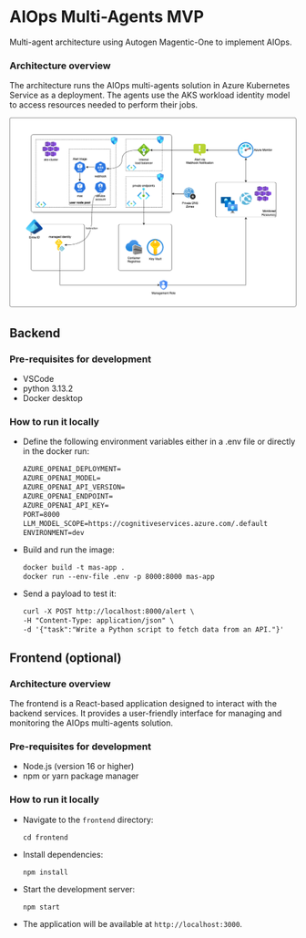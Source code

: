 # AIOps Multi-Agents MVP
Multi-agent architecture using Autogen Magentic-One to implement AIOps.

### Architecture overview

The architecture runs the AIOps multi-agents solution in Azure Kubernetes Service as a deployment. The agents use the AKS workload identity model to access resources needed to perform their jobs.

![alt text](media/azure_architecture.png)

## Backend

### Pre-requisites for development
 - VSCode
 - python 3.13.2
 - Docker desktop

### How to run it locally

- Define the following environment variables either in a .env file or directly in the docker run:

   ```
   AZURE_OPENAI_DEPLOYMENT=
   AZURE_OPENAI_MODEL=
   AZURE_OPENAI_API_VERSION=
   AZURE_OPENAI_ENDPOINT=
   AZURE_OPENAI_API_KEY=
   PORT=8000
   LLM_MODEL_SCOPE=https://cognitiveservices.azure.com/.default
   ENVIRONMENT=dev
   ``` 

- Build and run the image:
   ```
   docker build -t mas-app .
   docker run --env-file .env -p 8000:8000 mas-app
   ```

- Send a payload to test it:
   ```
   curl -X POST http://localhost:8000/alert \
   -H "Content-Type: application/json" \
   -d '{"task":"Write a Python script to fetch data from an API."}'
   ```

## Frontend (optional)

### Architecture overview

The frontend is a React-based application designed to interact with the backend services. It provides a user-friendly interface for managing and monitoring the AIOps multi-agents solution.

### Pre-requisites for development
 - Node.js (version 16 or higher)
 - npm or yarn package manager

### How to run it locally

- Navigate to the `frontend` directory:
   ```
   cd frontend
   ```

- Install dependencies:
   ```
   npm install
   ```

- Start the development server:
   ```
   npm start
   ```

- The application will be available at `http://localhost:3000`.